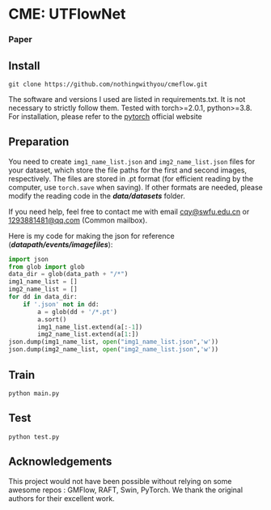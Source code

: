 CME: UTFlowNet
====
### Paper
## Install
```
git clone https://github.com/nothingwithyou/cmeflow.git
```
The software and versions I used are listed in requirements.txt. It is not necessary to strictly follow them.
Tested with torch>=2.0.1, python>=3.8. For installation, please refer to the [pytorch](https://pytorch.org/) official website

## Preparation
You need to create `img1_name_list.json` and `img2_name_list.json` files for your dataset, which store the file paths for 
the first and second images, respectively. The files are stored in .pt format (for efficient reading by the computer, 
use `torch.save` when saving). If other formats are needed, please modify the reading code in the _**data/datasets**_ folder.

If you need help, feel free to contact me with email [cqy@swfu.edu.cn](mailto:cqy@swfu.edu.cn) or 
[1293881481@qq.com](mailto:cqy@swfu.edu.cn) (Common mailbox).

Here is my code for making the json for reference (**_datapath/events/imagefiles_**):
```python
import json
from glob import glob
data_dir = glob(data_path + "/*")
img1_name_list = []
img2_name_list = []
for dd in data_dir:
    if '.json' not in dd:
        a = glob(dd + '/*.pt')
        a.sort()
        img1_name_list.extend(a[:-1])
        img2_name_list.extend(a[1:])
json.dump(img1_name_list, open("img1_name_list.json",'w'))
json.dump(img2_name_list, open("img2_name_list.json",'w'))
```

## Train
```
python main.py
```

## Test
```
python test.py
```

## Acknowledgements
This project would not have been possible without relying on some awesome repos : GMFlow, RAFT,  Swin, PyTorch. We thank
the original authors for their excellent work.
